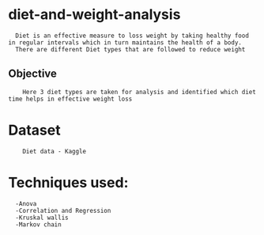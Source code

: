 # diet-and-weight-analysis

      Diet is an effective measure to loss weight by taking healthy food in regular intervals which in turn maintains the health of a body.
      There are different Diet types that are followed to reduce weight 

## Objective
          
        Here 3 diet types are taken for analysis and identified which diet time helps in effective weight loss
        
# Dataset

        Diet data - Kaggle
       

# Techniques used:
      
      -Anova
      -Correlation and Regression
      -Kruskal wallis
      -Markov chain

